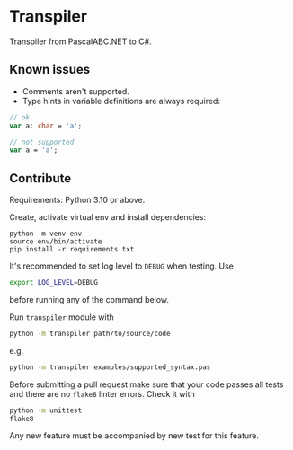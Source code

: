 # Transpiler

Transpiler from PascalABC.NET to C#.

## Known issues

* Comments aren't supported.
* Type hints in variable definitions are always required:

```pascal
// ok
var a: char = 'a';

// not supported
var a = 'a';
```

## Contribute

Requirements: Python 3.10 or above.

Create, activate virtual env and install dependencies:

```
python -m venv env
source env/bin/activate
pip install -r requirements.txt
```

It's recommended to set log level to `DEBUG` when testing. Use

```bash
export LOG_LEVEL=DEBUG
```

before running any of the command below.

Run `transpiler` module with

```bash
python -m transpiler path/to/source/code
```

e.g.

```bash
python -m transpiler examples/supported_syntax.pas
```

Before submitting a pull request make sure that your code passes
all tests and there are no `flake8` linter errors. Check it with

```bash
python -m unittest
flake8
```

Any new feature must be accompanied by new test for this feature.
